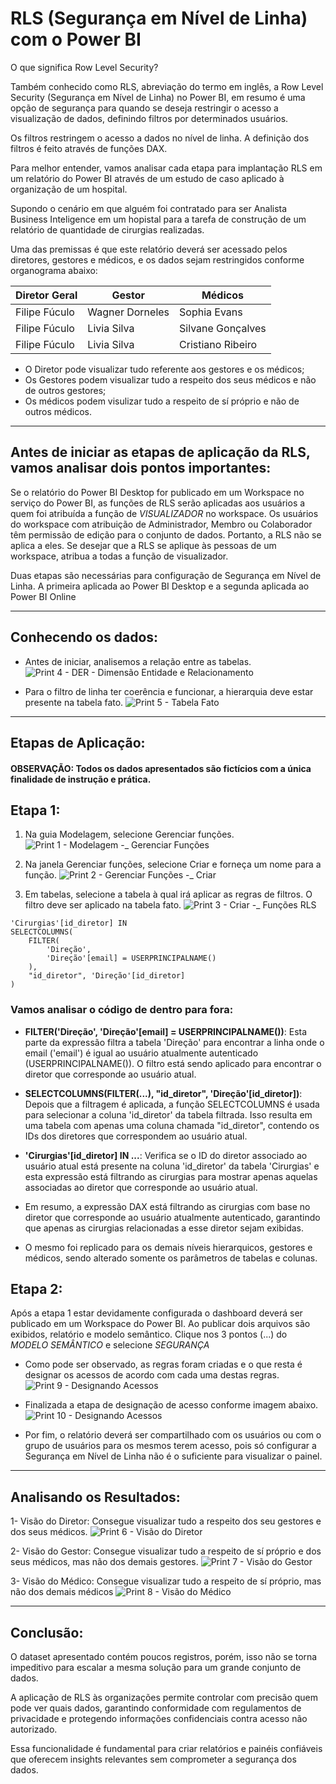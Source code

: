 
# RLS (Segurança em Nível de Linha) com o Power BI

O que significa Row Level Security?

Também conhecido como RLS, abreviação do termo em inglês, a Row Level Security (Segurança em Nível de Linha) no Power BI, em resumo é uma opção de segurança para quando se deseja restringir o acesso a visualização de dados, definindo filtros por determinados usuários.

Os filtros restringem o acesso a dados no nível de linha. A definição dos filtros é feito através de funções DAX.

Para melhor entender, vamos analisar cada etapa para implantação RLS em um relatório do Power BI através de um estudo de caso aplicado à organização de um hospital.

Supondo o cenário em que alguém foi contratado para ser Analista Business Inteligence em um hopistal para a tarefa de construção de um relatório de quantidade de cirurgias realizadas. 

Uma das premissas é que este relatório deverá ser acessado pelos diretores, gestores e médicos, e os dados sejam restringidos conforme organograma abaixo:


| Diretor Geral  |     Gestor      |      Médicos      |
|----------------|-----------------|-------------------|
| Filipe Fúculo  | Wagner Dorneles | Sophia Evans      |
| Filipe Fúculo  | Livia Silva     | Silvane Gonçalves |
| Filipe Fúculo  | Livia Silva     | Cristiano Ribeiro |


* O Diretor pode visualizar tudo referente aos gestores e os médicos;
* Os Gestores podem visualizar tudo a respeito dos seus médicos e não de outros gestores;
* Os médicos podem visulizar tudo a respeito de sí próprio e não de outros médicos.

___

## Antes de iniciar as etapas de aplicação da RLS, vamos analisar dois pontos importantes:
Se o relatório do Power BI Desktop for publicado em um Workspace no serviço do Power BI, as funções de RLS serão aplicadas aos usuários a quem foi atribuída a função de *VISUALIZADOR* no workspace. Os usuários do workspace com atribuição de Administrador, Membro ou Colaborador têm permissão de edição para o conjunto de dados. Portanto, a RLS não se aplica a eles. Se desejar que a RLS se aplique às pessoas de um workspace, atribua a todas a função de visualizador.

Duas etapas são necessárias para configuração de Segurança em Nível de Linha. A primeira aplicada ao Power BI Desktop e a segunda aplicada ao Power BI Online

___
## Conhecendo os dados: 
* Antes de iniciar, analisemos a relação entre as tabelas.
![Print 4 - DER - Dimensão Entidade e Relacionamento](https://github.com/fuculo/Engenharia-de-Dados/assets/138727304/6204afcb-5db5-4010-9d81-cef5f329facd)

* Para o filtro de linha ter coerência e funcionar, a hierarquia deve estar presente na tabela fato.
![Print 5 - Tabela Fato](https://github.com/fuculo/Engenharia-de-Dados/assets/138727304/10b1a1df-c7ae-4299-be4e-792d6d1767f4)
___

## Etapas de Aplicação: 
#### OBSERVAÇÃO: Todos os dados apresentados são fictícios com a única finalidade de instrução e prática.
## Etapa 1:
1. Na guia Modelagem, selecione Gerenciar funções.
   ![Print 1 - Modelagem -_ Gerenciar Funções](https://github.com/fuculo/Engenharia-de-Dados/assets/138727304/ac801e52-1ce7-4161-88f9-3b53b3f04c06)

2. Na janela Gerenciar funções, selecione Criar e forneça um nome para a função.
   ![Print 2 - Gerenciar Funções -_ Criar](https://github.com/fuculo/Engenharia-de-Dados/assets/138727304/44a18329-4519-4e63-bece-c7eae623f244)

3. Em tabelas, selecione a tabela à qual irá aplicar as regras de filtros. O filtro deve ser aplicado na tabela fato.
   ![Print 3 - Criar -_ Funções RLS](https://github.com/fuculo/Engenharia-de-Dados/assets/138727304/4c0e9124-817c-495f-bc90-5b572daf0ce3)


``` dax
'Cirurgias'[id_diretor] IN 
SELECTCOLUMNS(
    FILTER(
        'Direção', 
        'Direção'[email] = USERPRINCIPALNAME()
    ), 
    "id_diretor", 'Direção'[id_diretor]
)
```

### Vamos analisar o código de dentro para fora:
* **FILTER('Direção', 'Direção'[email] = USERPRINCIPALNAME())**: Esta parte da expressão filtra a tabela 'Direção' para encontrar a linha onde o email ('email') é igual ao usuário atualmente autenticado (USERPRINCIPALNAME()). O filtro está sendo aplicado para encontrar o diretor que corresponde ao usuário atual.

* **SELECTCOLUMNS(FILTER(...), "id_diretor", 'Direção'[id_diretor])**: Depois que a filtragem é aplicada, a função SELECTCOLUMNS é usada para selecionar a coluna 'id_diretor' da tabela filtrada. Isso resulta em uma tabela com apenas uma coluna chamada "id_diretor", contendo os IDs dos diretores que correspondem ao usuário atual.

* **'Cirurgias'[id_diretor] IN ...**: Verifica se o ID do diretor associado ao usuário atual está presente na coluna 'id_diretor' da tabela 'Cirurgias' e esta expressão está filtrando as cirurgias para mostrar apenas aquelas associadas ao diretor que corresponde ao usuário atual.
  
* Em resumo, a expressão DAX está filtrando as cirurgias com base no diretor que corresponde ao usuário atualmente autenticado, garantindo que apenas as cirurgias relacionadas a esse diretor sejam exibidas.

* O mesmo foi replicado para os demais níveis hierarquicos, gestores e médicos, sendo alterado somente os parâmetros de tabelas e colunas.

## Etapa 2:
Após a etapa 1 estar devidamente configurada o dashboard deverá ser publicado em um Workspace do Power BI.
Ao publicar dois arquivos são exibidos, relatório e modelo semântico. Clique nos 3 pontos (...) do *MODELO SEMÂNTICO* e selecione *SEGURANÇA*

* Como pode ser observado, as regras foram criadas e o que resta é designar os acessos de acordo com cada uma destas regras.  
![Print 9 - Designando Acessos](https://github.com/fuculo/Engenharia-de-Dados/assets/138727304/3a012cff-8dc3-45e2-b0ba-241a71b7dbaa)

* Finalizada a etapa de designação de acesso conforme imagem abaixo.
![Print 10 - Designando Acessos](https://github.com/fuculo/Engenharia-de-Dados/assets/138727304/a8dffa87-805a-4e0b-bc50-4cf078fc2d47)

* Por fim, o relatório deverá ser compartilhado com os usuários ou com o grupo de usuários para os mesmos terem acesso, pois só configurar a Segurança em Nível de Linha não é o suficiente para visualizar o painel. 
___

## Analisando os Resultados:
1- Visão do Diretor: Consegue visualizar tudo a respeito dos seu gestores e dos seus médicos.
![Print 6 - Visão do Diretor](https://github.com/fuculo/Engenharia-de-Dados/assets/138727304/7a9f2169-15f1-4c9c-a7f6-75adbe747dd3)

2- Visão do Gestor: Consegue visualizar tudo a respeito de sí próprio e dos seus médicos, mas não dos demais gestores.
![Print 7 - Visão do Gestor](https://github.com/fuculo/Engenharia-de-Dados/assets/138727304/1b44832c-02da-412d-976e-9aa7f54a27bf)

3- Visão do Médico: Consegue visualizar tudo a respeito de sí próprio, mas não dos demais médicos 
![Print 8 - Visão do Médico](https://github.com/fuculo/Engenharia-de-Dados/assets/138727304/2b4d11c3-6ca2-4de8-8eba-c38ede37cd69)

___

## Conclusão:
O dataset apresentado contém poucos registros, porém, isso não se torna impeditivo para escalar a mesma solução para um grande conjunto de dados. 

A aplicação de RLS às organizações permite controlar com precisão quem pode ver quais dados, garantindo conformidade com regulamentos de privacidade e protegendo informações confidenciais contra acesso não autorizado.

Essa funcionalidade é fundamental para criar relatórios e painéis confiáveis que oferecem insights relevantes sem comprometer a segurança dos dados.

